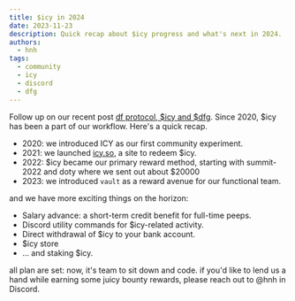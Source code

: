 ```yaml
---
title: $icy in 2024
date: 2023-11-23
description: Quick recap about $icy progress and what's next in 2024.
authors:
  - hnh
tags:
  - community
  - icy
  - discord
  - dfg
---
```


Follow up on our recent post [df protocol, $icy and $dfg]().
Since 2020, $icy has been a part of our workflow. Here's a quick recap.

- 2020: we introduced ICY as our first community experiment.
- 2021: we launched [icy.so](https://icy.so), a site to redeem $icy.
- 2022: $icy became our primary reward method, starting with summit-2022 and doty where we sent out about $20000
- 2023: we introduced `vault` as a reward avenue for our functional team.

and we have more exciting things on the horizon:

- Salary advance: a short-term credit benefit for full-time peeps.
- Discord utility commands for $icy-related activity.
- Direct withdrawal of $icy to your bank account.
- $icy store
- ... and staking $icy.

all plan are set: now, it's team to sit down and code. if you'd like to lend us a hand while earning some juicy bounty rewards, please reach out to @hnh in Discord.

